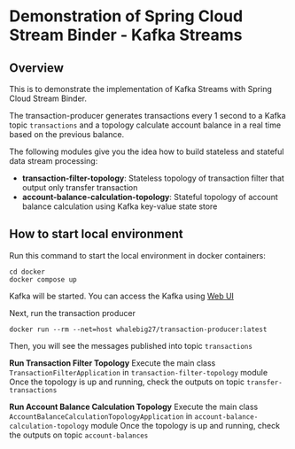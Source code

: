 # Demonstration of Spring Cloud Stream Binder - Kafka Streams

## Overview
This is to demonstrate the implementation of Kafka Streams with Spring Cloud Stream Binder. 

The transaction-producer generates transactions every 1 second to a Kafka topic `transactions` and a topology
calculate account balance in a real time based on the previous balance.

The following modules give you the idea how to build stateless and stateful data stream processing:
- **transaction-filter-topology**: Stateless topology of transaction filter that output only transfer transaction
- **account-balance-calculation-topology**: Stateful topology of account balance calculation using Kafka key-value state store

## How to start local environment

Run this command to start the local environment in docker containers:
```
cd docker
docker compose up
```

Kafka will be started. You can access the Kafka using [Web UI](http://localhost:3030)

Next, run the transaction producer
```
docker run --rm --net=host whalebig27/transaction-producer:latest
```
Then, you will see the messages published into topic `transactions`

**Run Transaction Filter Topology**
Execute the main class `TransactionFilterApplication` in `transaction-filter-topology` module 
Once the topology is up and running, check the outputs on topic `transfer-transactions`

**Run Account Balance Calculation Topology**
Execute the main class `AccountBalanceCalculationTopologyApplication` in `account-balance-calculation-topology` module
Once the topology is up and running, check the outputs on topic `account-balances`

